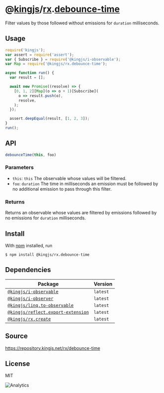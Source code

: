 # @[kingjs][@kingjs]/[rx][ns0].[debounce-time][ns1]
Filter values by those followed without emissions for `duration` milliseconds.
## Usage
```js
require('kingjs');
var assert = require('assert');
var { Subscribe } = require('@kingjs/i-observable');
var Map = require('@kingjs/rx.debounce-time');

async function run() {
  var result = [];

  await new Promise((resolve) => {
    [0, 1, 2][Map](o => o + 1)[Subscribe](
      o => result.push(o),
      resolve,
    );
  });

  assert.deepEqual(result, [1, 2, 3]);
}
run();
```

## API
```ts
debounceTime(this, foo)
```

### Parameters
- `this`: `this` The observable whose values will be filtered.
- `foo`: `duration` The time in milliseconds an emission must be followed by no additional emission to pass through this filter.
### Returns
Returns an observable whose values are filtered by emissions followed by no emissions for `duration` milliseconds.


## Install
With [npm](https://npmjs.org/) installed, run
```
$ npm install @kingjs/rx.debounce-time
```
## Dependencies
|Package|Version|
|---|---|
|[`@kingjs/i-observable`](https://www.npmjs.com/package/@kingjs/i-observable)|`latest`|
|[`@kingjs/i-observer`](https://www.npmjs.com/package/@kingjs/i-observer)|`latest`|
|[`@kingjs/linq.to-observable`](https://www.npmjs.com/package/@kingjs/linq.to-observable)|`latest`|
|[`@kingjs/reflect.export-extension`](https://www.npmjs.com/package/@kingjs/reflect.export-extension)|`latest`|
|[`@kingjs/rx.create`](https://www.npmjs.com/package/@kingjs/rx.create)|`latest`|
## Source
https://repository.kingjs.net/rx/debounce-time
## License
MIT

![Analytics](https://analytics.kingjs.net/rx/debounce-time)

[@kingjs]: https://www.npmjs.com/package/kingjs
[ns0]: https://www.npmjs.com/package/@kingjs/rx
[ns1]: https://www.npmjs.com/package/@kingjs/rx.debounce-time
